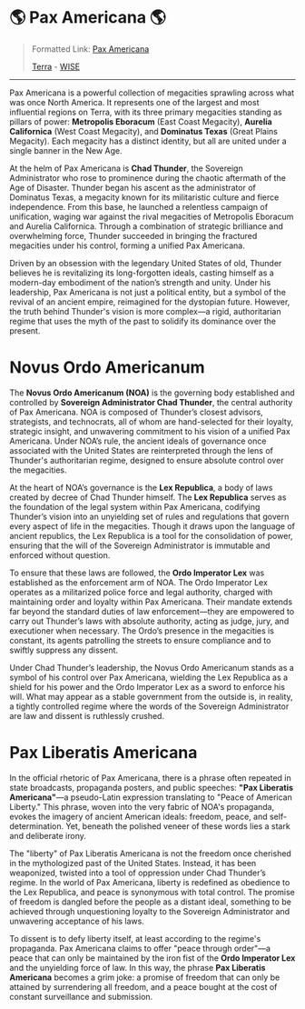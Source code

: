 # 🌎 Pax Americana 🌎

> Formatted Link: [Pax Americana](Terra🌎PaxAmericana.md)
>
> [Terra](Sol🌎Terra.md) - [WISE](Terra🌎🏛WISE.md)

---

Pax Americana is a powerful collection of megacities sprawling across what was once North America. It represents one of the largest and most influential regions on Terra, with its three primary megacities standing as pillars of power: **Metropolis Eboracum** (East Coast Megacity), **Aurelia Californica** (West Coast Megacity), and **Dominatus Texas** (Great Plains Megacity). Each megacity has a distinct identity, but all are united under a single banner in the New Age.

At the helm of Pax Americana is **Chad Thunder**, the Sovereign Administrator who rose to prominence during the chaotic aftermath of the Age of Disaster. Thunder began his ascent as the administrator of Dominatus Texas, a megacity known for its militaristic culture and fierce independence. From this base, he launched a relentless campaign of unification, waging war against the rival megacities of Metropolis Eboracum and Aurelia Californica. Through a combination of strategic brilliance and overwhelming force, Thunder succeeded in bringing the fractured megacities under his control, forming a unified Pax Americana.

Driven by an obsession with the legendary United States of old, Thunder believes he is revitalizing its long-forgotten ideals, casting himself as a modern-day embodiment of the nation’s strength and unity. Under his leadership, Pax Americana is not just a political entity, but a symbol of the revival of an ancient empire, reimagined for the dystopian future. However, the truth behind Thunder's vision is more complex—a rigid, authoritarian regime that uses the myth of the past to solidify its dominance over the present.

# Novus Ordo Americanum

The **Novus Ordo Americanum (NOA)** is the governing body established and controlled by **Sovereign Administrator Chad Thunder**, the central authority of Pax Americana. NOA is composed of Thunder’s closest advisors, strategists, and technocrats, all of whom are hand-selected for their loyalty, strategic insight, and unwavering commitment to his vision of a unified Pax Americana. Under NOA’s rule, the ancient ideals of governance once associated with the United States are reinterpreted through the lens of Thunder's authoritarian regime, designed to ensure absolute control over the megacities.

At the heart of NOA’s governance is the **Lex Republica**, a body of laws created by decree of Chad Thunder himself. The **Lex Republica** serves as the foundation of the legal system within Pax Americana, codifying Thunder’s vision into an unyielding set of rules and regulations that govern every aspect of life in the megacities. Though it draws upon the language of ancient republics, the Lex Republica is a tool for the consolidation of power, ensuring that the will of the Sovereign Administrator is immutable and enforced without question.

To ensure that these laws are followed, the **Ordo Imperator Lex** was established as the enforcement arm of NOA. The Ordo Imperator Lex operates as a militarized police force and legal authority, charged with maintaining order and loyalty within Pax Americana. Their mandate extends far beyond the standard duties of law enforcement—they are empowered to carry out Thunder’s laws with absolute authority, acting as judge, jury, and executioner when necessary. The Ordo’s presence in the megacities is constant, its agents patrolling the streets to ensure compliance and to swiftly suppress any dissent.

Under Chad Thunder’s leadership, the Novus Ordo Americanum stands as a symbol of his control over Pax Americana, wielding the Lex Republica as a shield for his power and the Ordo Imperator Lex as a sword to enforce his will. What may appear as a stable government from the outside is, in reality, a tightly controlled regime where the words of the Sovereign Administrator are law and dissent is ruthlessly crushed.

# Pax Liberatis Americana

In the official rhetoric of Pax Americana, there is a phrase often repeated in state broadcasts, propaganda posters, and public speeches: **"Pax Liberatis Americana"**—a pseudo-Latin expression translating to "Peace of American Liberty." This phrase, woven into the very fabric of NOA's propaganda, evokes the imagery of ancient American ideals: freedom, peace, and self-determination. Yet, beneath the polished veneer of these words lies a stark and deliberate irony.

The "liberty" of Pax Liberatis Americana is not the freedom once cherished in the mythologized past of the United States. Instead, it has been weaponized, twisted into a tool of oppression under Chad Thunder’s regime. In the world of Pax Americana, liberty is redefined as obedience to the Lex Republica, and peace is synonymous with total control. The promise of freedom is dangled before the people as a distant ideal, something to be achieved through unquestioning loyalty to the Sovereign Administrator and unwavering acceptance of his laws.

To dissent is to defy liberty itself, at least according to the regime's propaganda. Pax Americana claims to offer "peace through order"—a peace that can only be maintained by the iron fist of the **Ordo Imperator Lex** and the unyielding force of law. In this way, the phrase **Pax Liberatis Americana** becomes a grim joke: a promise of freedom that can only be attained by surrendering all freedom, and a peace bought at the cost of constant surveillance and submission.